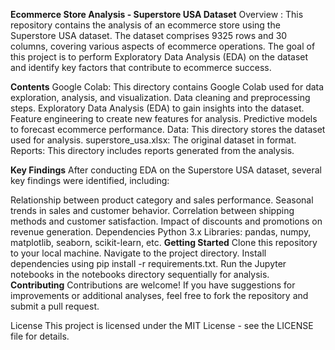 **Ecommerce Store Analysis - Superstore USA Dataset**
Overview :
This repository contains the analysis of an ecommerce store using the Superstore USA dataset. The dataset comprises 9325 rows and 30 columns, covering various aspects of ecommerce operations. The goal of this project is to perform Exploratory Data Analysis (EDA) on the dataset and identify key factors that contribute to ecommerce success.

**Contents**
Google Colab: This directory contains Google Colab used for data exploration, analysis, and visualization.
Data cleaning and preprocessing steps.
Exploratory Data Analysis (EDA) to gain insights into the dataset.
Feature engineering to create new features for analysis.
Predictive models to forecast ecommerce performance.
Data: This directory stores the dataset used for analysis.
superstore_usa.xlsx: The original dataset in  format.
Reports: This directory includes reports generated from the analysis.

**Key Findings**
After conducting EDA on the Superstore USA dataset, several key findings were identified, including:

Relationship between product category and sales performance.
Seasonal trends in sales and customer behavior.
Correlation between shipping methods and customer satisfaction.
Impact of discounts and promotions on revenue generation.
Dependencies
Python 3.x
Libraries: pandas, numpy, matplotlib, seaborn, scikit-learn, etc. 
**Getting Started**
Clone this repository to your local machine.
Navigate to the project directory.
Install dependencies using pip install -r requirements.txt.
Run the Jupyter notebooks in the notebooks directory sequentially for analysis.
**Contributing**
Contributions are welcome! If you have suggestions for improvements or additional analyses, feel free to fork the repository and submit a pull request.

License
This project is licensed under the MIT License - see the LICENSE file for details.
